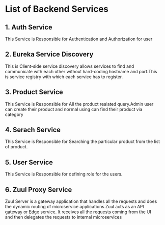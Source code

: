# **List of Backend Services**

## **1. Auth Service**
This Service is Responsible for Authentication and Authorization for user

## **2. Eureka Service Discovery**
This is Client-side service discovery allows services to find and communicate with each other without hard-coding hostname and port.This is service registry with which each service has to register.

## **3. Product Service**
This Service is Responsible for All the product realated query.Admin user can create their product and normal using can find their product via category

## **4. Serach Service**
This Service is Responsible for Searching the particular product from the list of product.

## **5. User Service**
This Service is Responsible for defining role for the users.

## **6. Zuul Proxy Service**
Zuul Server is a gateway application that handles all the requests and does the dynamic routing of microservice applications.Zuul acts as an API gateway or Edge service. It receives all the requests coming from the UI and then delegates the requests to internal microservices


